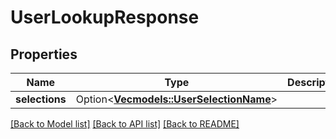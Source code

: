 # UserLookupResponse

## Properties

Name | Type | Description | Notes
------------ | ------------- | ------------- | -------------
**selections** | Option<[**Vec<models::UserSelectionName>**](UserSelectionName.md)> |  | [optional]

[[Back to Model list]](../README.md#documentation-for-models) [[Back to API list]](../README.md#documentation-for-api-endpoints) [[Back to README]](../README.md)


